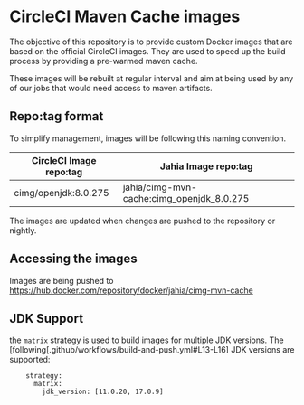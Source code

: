 # CircleCI Maven Cache images

The objective of this repository is to provide custom Docker images that are based on the official CircleCI images.
They are used to speed up the build process by providing a pre-warmed maven cache.

These images will be rebuilt at regular interval and aim at being used by any of our jobs that would need access to maven artifacts.

## Repo:tag format

To simplify management, images will be following this naming convention.

| CircleCI Image repo:tag | Jahia Image repo:tag |
|---|---|
| cimg/openjdk:8.0.275 | jahia/cimg-mvn-cache:cimg_openjdk_8.0.275

The images are updated when changes are pushed to the repository or nightly.

## Accessing the images

Images are being pushed to https://hub.docker.com/repository/docker/jahia/cimg-mvn-cache

## JDK Support

the `matrix` strategy is used to build images for multiple JDK versions. The [following[.github/workflows/build-and-push.yml#L13-L16] JDK versions are supported:
``` 
    strategy:
      matrix:
        jdk_version: [11.0.20, 17.0.9]
 ```

